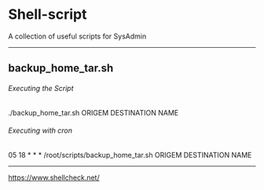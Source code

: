 # Shell-script
A collection of useful scripts for SysAdmin



---

## backup_home_tar.sh

###### Executing the Script

./backup_home_tar.sh ORIGEM DESTINATION NAME

###### Executing with cron
05 18 * * * /root/scripts/backup_home_tar.sh ORIGEM DESTINATION NAME

---


https://www.shellcheck.net/

